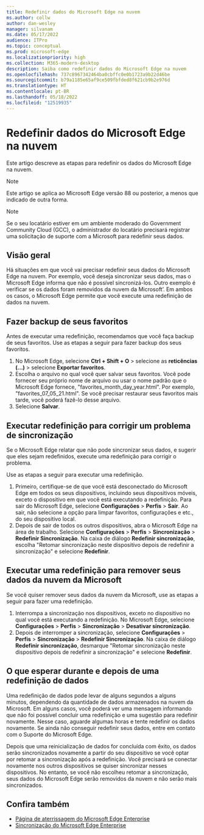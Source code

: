 ```yaml
---
title: Redefinir dados do Microsoft Edge na nuvem
ms.author: collw
author: dan-wesley
manager: silvanam
ms.date: 05/17/2022
audience: ITPro
ms.topic: conceptual
ms.prod: microsoft-edge
ms.localizationpriority: high
ms.collection: M365-modern-desktop
description: Saiba como redefinir dados do Microsoft Edge na nuvem
ms.openlocfilehash: 737c8967342464ba0cbffc0e0b1723a9b22d46be
ms.sourcegitcommit: b79a1185e65af9ce509fbfded8f621cb9b2e976d
ms.translationtype: HT
ms.contentlocale: pt-BR
ms.lasthandoff: 05/18/2022
ms.locfileid: "12519935"
---
```

# <a name="reset-microsoft-edge-data-in-the-cloud"></a>Redefinir dados do Microsoft Edge na nuvem

Este artigo descreve as etapas para redefinir os dados do Microsoft Edge na nuvem.

> [!NOTE]
> Este artigo se aplica ao Microsoft Edge versão 88 ou posterior, a menos que indicado de outra forma.

> [!NOTE]
> Se o seu locatário estiver em um ambiente moderado do Government Community Cloud (GCC), o administrador do locatário precisará registrar uma solicitação de suporte com a Microsoft para redefinir seus dados.

## <a name="overview"></a>Visão geral

Há situações em que você vai precisar redefinir seus dados do Microsoft Edge na nuvem. Por exemplo, você deseja sincronizar seus dados, mas o Microsoft Edge informa que não é possível sincronizá-los. Outro exemplo é verificar se os dados foram removidos da nuvem da Microsoft’. Em ambos os casos, o Microsoft Edge permite que você execute uma redefinição de dados na nuvem.

## <a name="back-up-your-favorites"></a>Fazer backup de seus favoritos

Antes de executar uma redefinição, recomendamos que você faça backup de seus favoritos. Use as etapas a seguir para fazer backup dos seus favoritos.

1. No Microsoft Edge, selecione **Ctrl + Shift + O** > selecione as **reticências (...)** > selecione **Exportar favoritos**.
2. Escolha o arquivo no qual você quer salvar seus favoritos. Você pode fornecer seu próprio nome de arquivo ou usar o nome padrão que o Microsoft Edge fornece, "favorites_month_day_year.html". Por exemplo, "favorites_07_05_21.html". Se você precisar restaurar seus favoritos mais tarde, você poderá fazê-lo desse arquivo.
3. Selecione **Salvar**.

## <a name="perform-a-reset-to-fix-a-synchronization-problem"></a>Executar redefinição para corrigir um problema de sincronização

Se o Microsoft Edge relatar que não pode sincronizar seus dados, e sugerir que eles sejam redefinidos, execute uma redefinição para corrigir o problema.

Use as etapas a seguir para executar uma redefinição.

1. Primeiro, certifique-se de que você está desconectado do Microsoft Edge em todos os seus dispositivos, incluindo seus dispositivos móveis, exceto o dispositivo em que você está executando a redefinição. Para sair do Microsoft Edge, selecione **Configurações** > **Perfis** > **Sair**. Ao sair, não selecione a opção para limpar favoritos, configurações e etc., do seu dispositivo local.
2. Depois de sair de todos os outros dispositivos, abra o Microsoft Edge na área de trabalho. Selecione **Configurações** > **Perfis** > **Sincronização** > **Redefinir Sincronização**. Na caixa de diálogo **Redefinir sincronização**, escolha "Retomar sincronização neste dispositivo depois de redefinir a sincronização" e selecione **Redefinir**.

## <a name="perform-a-reset-to-remove-your-data-from-microsofts-cloud"></a>Executar uma redefinição para remover seus dados da nuvem da Microsoft

Se você quiser remover seus dados da nuvem da Microsoft, use as etapas a seguir para fazer uma redefinição.

1. Interrompa a sincronização nos dispositivos, exceto no dispositivo no qual você está executando a redefinição. No Microsoft Edge, selecione **Configurações** > **Perfis** > **Sincronização** > **Desativar sincronização**.  
2. Depois de interromper a sincronização, selecione **Configurações** > **Perfis** > **Sincronização** > **Redefinir Sincronização**. Na caixa de diálogo **Redefinir sincronização**, desmarque "Retomar sincronização neste dispositivo depois de redefinir a sincronização" e selecione **Redefinir**.

## <a name="what-to-expect-during-and-after-a-data-reset"></a>O que esperar durante e depois de uma redefinição de dados

Uma redefinição de dados pode levar de alguns segundos a alguns minutos, dependendo da quantidade de dados armazenados na nuvem da Microsoft. Em alguns casos, você poderá ver uma mensagem informando que não foi possível concluir uma redefinição e uma sugestão para redefinir novamente. Nesse caso, aguarde algumas horas e tente redefinir os dados novamente. Se ainda não conseguir redefinir seus dados, entre em contato com o Suporte do Microsoft Edge.

Depois que uma reinicialização de dados for concluída com êxito, os dados serão sincronizados novamente a partir do seu dispositivo se você optar por retomar a sincronização após a redefinição. Você precisará se conectar novamente nos outros dispositivos se quiser sincronizar nesses dispositivos. No entanto, se você não escolheu retomar a sincronização, seus dados do Microsoft Edge serão removidos da nuvem e não serão mais sincronizados.

## <a name="see-also"></a>Confira também

- [Página de aterrissagem do Microsoft Edge Enterprise](https://aka.ms/EdgeEnterprise)
- [Sincronização do Microsoft Edge Enterprise](microsoft-edge-enterprise-sync.md)
